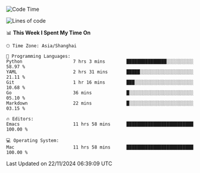 <!--START_SECTION:waka-->
![Code Time](http://img.shields.io/badge/Code%20Time-2%2C293%20hrs%2034%20mins-blue)

![Lines of code](https://img.shields.io/badge/From%20Hello%20World%20I%27ve%20Written-308.1%20thousand%20lines%20of%20code-blue)

📊 **This Week I Spent My Time On** 

```text
🕑︎ Time Zone: Asia/Shanghai

💬 Programming Languages: 
Python                   7 hrs 3 mins        ███████████████░░░░░░░░░░   58.97 % 
YAML                     2 hrs 31 mins       █████░░░░░░░░░░░░░░░░░░░░   21.11 % 
Git                      1 hr 16 mins        ███░░░░░░░░░░░░░░░░░░░░░░   10.68 % 
Go                       36 mins             █░░░░░░░░░░░░░░░░░░░░░░░░   05.10 % 
Markdown                 22 mins             █░░░░░░░░░░░░░░░░░░░░░░░░   03.15 % 

🔥 Editors: 
Emacs                    11 hrs 58 mins      █████████████████████████   100.00 % 

💻 Operating System: 
Mac                      11 hrs 58 mins      █████████████████████████   100.00 % 
```


 Last Updated on 22/11/2024 06:39:09 UTC
<!--END_SECTION:waka-->
